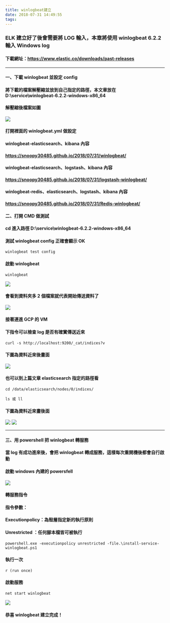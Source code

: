 ```yaml
---
title: winlogbeat建立
date: 2018-07-31 14:49:55
tags:
---
```


### ELK 建立好了後會需要將 LOG 輸入，本章將使用 winlogbeat 6.2.2 輸入 Windows log

#### 下載網址：https://www.elastic.co/downloads/past-releases

***

#### 一、下載 winlogbeat 並設定 config

#### 將下載的檔案解壓縮並放到自己指定的路徑，本文章放在 D:\service\winlogbeat-6.2.2-windows-x86_64

#### 解壓縮後檔案如圖

![ ](images/1.png)

#### 打開裡面的 winlogbeat.yml 做設定

#### winlogbeat-elasticsearch、kibana 內容

#### https://snoopy30485.github.io/2018/07/31/winlogbeat/

#### winlogbeat-elasticsearch、logstash、kibana 內容

#### https://snoopy30485.github.io/2018/07/31/logstash-winlogbeat/

#### winlogbeat-redis、elasticsearch、logstash、kibana 內容

#### https://snoopy30485.github.io/2018/07/31/Redis-winlogbeat/

#### 二、打開 CMD 做測試

#### cd 進入路徑 D:\service\winlogbeat-6.2.2-windows-x86_64

#### 測試 winlogbeat config 正確會顯示 OK

```
winlogbeat test config
```

#### 啟動 winlogbeat

```
winlogbeat
```

![ ](images/2.png)

#### 會看到資料夾多 2 個檔案就代表開始傳送資料了

![ ](images/3.png)

#### 接著連進 GCP 的 VM

#### 下指令可以檢查 log 是否有確實傳送近來

```
curl -s http://localhost:9200/_cat/indices?v
```

#### 下圖為資料近來後畫面

![ ](images/4.png)

#### 也可以到上篇文章 elasticsearch 指定的路徑看

```
cd /data/elasticsearch/nodes/0/indices/
```

```
ls 或 ll
```

#### 下圖為資料近來畫後面

![ ](images/5.png)
![ ](images/6.png)

***

#### 三、用 powershell 把 winlogbeat 轉服務

#### 當 log 有成功進來後，會把 winlogbeat 轉成服務，這樣每次重開機後都會自行啟動

#### 啟動 windows 內建的 powersfell

![ ](images/7.png)

#### 轉服務指令

#### 指令參數：

#### Executionpolicy：為殼層指定新的執行原則

#### Unrestricted ：任何腳本檔皆可被執行

```
powershell.exe -executionpolicy unrestricted -file.\install-service-winlogbeat.ps1
```

#### 執行一次

```
r (run once)
```

#### 啟動服務

```
net start winlogbeat
```

![ ](images/8.png)

#### 恭喜 winlogbeat 建立完成！